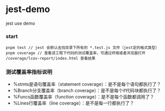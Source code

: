 # jest-demo
jest use demo

### start
```script
pnpm test // jest 会默认去找目录下所有的 *.test.js 文件（jest定的格式类型）
pnpm coverage // 查看该工程下代码的测试覆盖率，可通过终端或者浏览器打开 /coverage/lcov-report/index.html 查看结果
```

### 测试覆盖率指标说明
- %stmts是语句覆盖率（statement coverage）：是不是每个语句都执行了？
- %Branch分支覆盖率（branch coverage）：是不是每个if代码块都执行了？
- %Funcs函数覆盖率（function coverage）：是不是每个函数都调用了？
- %Lines行覆盖率（line coverage）：是不是每一行都执行了？